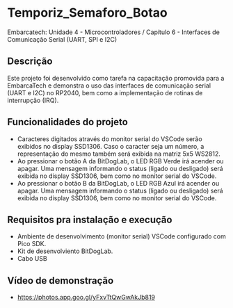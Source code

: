 # Temporiz_Semaforo_Botao
Embarcatech: Unidade 4 - Microcontroladores / Capítulo 6 - Interfaces de Comunicação Serial (UART, SPI e I2C)

## **Descrição**
  Este projeto foi desenvolvido como tarefa na capacitação promovida para a EmbarcaTech e demonstra o uso das interfaces de comunicação serial (UART e I2C) no RP2040, bem como a implementação de rotinas de interrupção (IRQ).

## **Funcionalidades do projeto**
- Caracteres digitados através do monitor serial do VSCode serão exibidos no display SSD1306. Caso o caracter seja um número, a representação do mesmo também será exibida na matriz 5x5 WS2812.
- Ao pressionar o botão A da BitDogLab, o LED RGB Verde irá acender ou apagar. Uma mensagem informando o status (ligado ou desligado) será exibida no display SSD1306, bem como no monitor serial do VSCode.
- Ao pressionar o botão B da BitDogLab, o LED RGB Azul irá acender ou apagar. Uma mensagem informando o status (ligado ou desligado) será exibida no display SSD1306, bem como no monitor serial do VSCode.

## **Requisitos pra instalação e execução**
- Ambiente de desenvolvimento (monitor serial) VSCode configurado com Pico SDK.
- Kit de desenvolviento BitDogLab.
- Cabo USB

## **Vídeo de demonstração**
- https://photos.app.goo.gl/yFxvTtQwGwAkJb819
